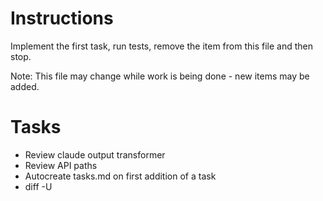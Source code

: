 # Instructions

Implement the first task, run tests, remove the item from this file and then stop.

Note: This file may change while work is being done - new items may be added.

# Tasks

- Review claude output transformer
- Review API paths
- Autocreate tasks.md on first addition of a task
- diff -U